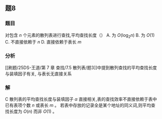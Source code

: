 ## 题8
### 题目
对包含 $n$ 个元素的散列表进行查找,平均查找长度（）
A. 为 $O( {{\log }_{2}n})$ 
B. 为 $O( 1)$
C. 不直接依赖于 $n$ 
D. 直接依赖于表长 $m$
### 分析
[[刷题/25DS-王道/第 7 章 查找/7.5 散列表/题3]]中提到散列查找的平均查找长度与装填因子有关, 与表长无直接关系
### 解
C
散列表的平均查找长度与装填因子 $\alpha$ 直接相关,表的查找效率不直接依赖于表中已有表项个数 $n$ 或表长 $m$ 。
若表中存放的记录全是某个地址的同义词,则平均查找长度为 $O( n)$ 而非 $O( 1)$ 。
